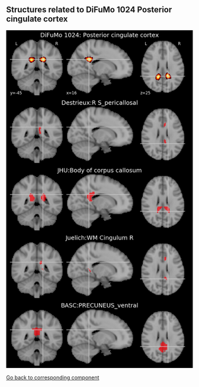 


## Structures related to DiFuMo 1024 Posterior cingulate cortex

![28](28.jpg "Structures related to DiFuMo 1024 Posterior cingulate cortex")

[Go back to corresponding component](https://parietal-inria.github.io/DiFuMo/1024/html/28.html)